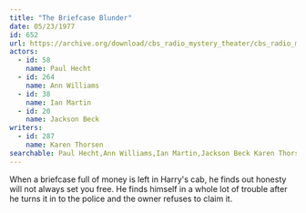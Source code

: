 ```yaml
---
title: "The Briefcase Blunder"
date: 05/23/1977
id: 652
url: https://archive.org/download/cbs_radio_mystery_theater/cbs_radio_mystery_theater-0651-0700.zip/cbs_radio_mystery_theater-0651-0700%2Fcbsrmt_0652_the_briefcase_blunder.mp3
actors:  
  - id: 58
    name: Paul Hecht  
  - id: 264
    name: Ann Williams  
  - id: 38
    name: Ian Martin  
  - id: 20
    name: Jackson Beck
writers:  
  - id: 287
    name: Karen Thorsen
searchable: Paul Hecht,Ann Williams,Ian Martin,Jackson Beck Karen Thorsen
---
```

When a briefcase full of money is left in Harry's cab, he finds out honesty will not always set you free. He finds himself in a whole lot of trouble after he turns it in to the police and the owner refuses to claim it.